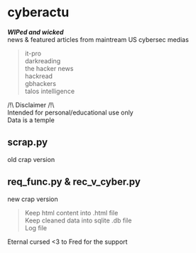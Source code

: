 # cyberactu  

***WIPed and wicked***  
news & featured articles from maintream US cybersec medias  
> it-pro  
> darkreading  
> the hacker news  
> hackread  
> gbhackers  
> talos intelligence  

  

/!\ Disclaimer /!\  
Intended for personal/educational use only  
Data is a temple    

## scrap.py
old crap version

## req_func.py & rec_v_cyber.py
new crap version
> Keep html content into .html file  
> Keep cleaned data into sqlite .db file  
> Log file  




Eternal cursed <3 to Fred for the support 
